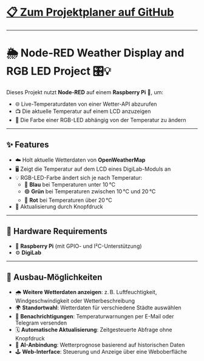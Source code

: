 
# [📋 Zum Projektplaner auf GitHub](https://github.com/users/Florian-Stronck/projects/1)
---
# 🌦️ Node-RED Weather Display and RGB LED Project 🎛️💡

Dieses Projekt nutzt **Node-RED** auf einem **Raspberry Pi** 🥧, um:

- 🌐 Live-Temperaturdaten von einer Wetter-API abzurufen  
- 📺 Die aktuelle Temperatur auf einem LCD anzuzeigen  
- 🎨 Die Farbe einer RGB-LED abhängig von der Temperatur zu ändern  

---

## ✨ Features

- ☁️ Holt aktuelle Wetterdaten von **OpenWeatherMap**  
- 🖥️ Zeigt die Temperatur auf dem LCD eines DigiLab-Moduls an  
- 💡 RGB-LED-Farbe ändert sich je nach Temperatur:
  - 🔵 **Blau** bei Temperaturen unter 10 °C  
  - 🟢 **Grün** bei Temperaturen zwischen 10 °C und 20 °C  
  - 🔴 **Rot** bei Temperaturen über 20 °C  
- 🔄 Aktualisierung durch Knopfdruck  

---

## 🧰 Hardware Requirements

- 🥧 **Raspberry Pi** (mit GPIO- und I²C-Unterstützung)  
- ⚙️ **DigiLab**

---

## 🚀 Ausbau-Möglichkeiten

- 🌧️ **Weitere Wetterdaten anzeigen**: z. B. Luftfeuchtigkeit, Windgeschwindigkeit oder Wetterbeschreibung  
- 🌍 **Standortwahl**: Wetterdaten für verschiedene Städte auswählen  
- 📲 **Benachrichtigungen**: Temperaturwarnungen per E-Mail oder Telegram versenden  
- 🗓️ **Automatische Aktualisierung**: Zeitgesteuerte Abfrage ohne Knopfdruck  
- 🧠 **AI-Anbindung**: Wetterprognose basierend auf historischen Daten  
- 🕹️ **Web-Interface**: Steuerung und Anzeige über eine Weboberfläche  

